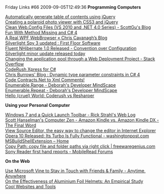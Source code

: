 Friday Links #66
2009-09-05T12:49:36
**Programming Computers**

[Automatically generate table of contents using jQuery ](http://www.jankoatwarpspeed.com/post/2009/08/20/Table-of-contents-using-jQuery.aspx)   
[Creating a polaroid photo viewer with CSS3 and jQuery ](http://www.marcofolio.net/webdesign/creating_a_polaroid_photo_viewer_with_css3_and_jquery.html)   
[Clean Web.Config Files (VS 2010 and .NET 4.0 Series) - ScottGu's Blog](http://weblogs.asp.net/scottgu/archive/2009/08/25/clean-web-config-files-vs-2010-and-net-4-0-series.aspx)   
[Fun With Method Missing and C# 4](http://haacked.com/archive/2009/08/26/method-missing-csharp-4.aspx)   
[A Real WPF WebBrowser « Chris Cavanagh’s Blog ](http://chriscavanagh.wordpress.com/2009/08/25/a-real-wpf-webbrowser/)   
[Silverlight Spy 3 updated : First Floor Software](http://firstfloorsoftware.com/blog/silverlight-spy-3-updated/)   
[Fluent NHibernate 1.0 Released - Convention over Configuration ](http://davidhayden.com/blog/dave/archive/2009/08/30/FluentNHibernate10Released.aspx)   
[Silverlight minor update released today](http://timheuer.com/blog/archive/2009/09/01/silverlight-3-minor-update-gdr-2.aspx)   
[Changing the application pool through a Web Deployment Project - Stack Overflow](http://stackoverflow.com/questions/167232/changing-the-application-pool-through-a-web-deployment-project)   
[CodeRush Xpress for C#](http://msdn.microsoft.com/en-us/vcsharp/dd218053.aspx)   
[Chris Burrows' Blog : Dynamic type parameter constraints in C# 4 ](http://blogs.msdn.com/cburrows/archive/2009/09/04/dynamic-type-parameter-constraints-in-c-4.aspx)   
[Code Contracts.Net to Xml Comments!](http://blog.dotnetwiki.org/2009/09/05/CodeContractsNetToXmlComments.aspx)   
[Enumerable.Range - Deborah's Developer MindScape ](http://msmvps.com/blogs/deborahk/archive/2009/09/04/enumerable-range.aspx)   
[Enumerable.Repeat - Deborah's Developer MindScape ](http://msmvps.com/blogs/deborahk/archive/2009/09/04/enumerable-repeat.aspx)   
[Hello (cruel) World: Coderush vs Resharper](http://irwinj.blogspot.com/2009/08/coderush-vs-resharper.html)

**Using your Personal Computer**

[Windows 7 and a Quick Launch Toolbar - Rick Strahl's Web Log ](http://www.west-wind.com/WebLog/posts/866080.aspx)   
[Scott Hanselman's Computer Zen - Amazon Kindle vs. Amazon Kindle DX - The Final Word](http://www.hanselman.com/blog/AmazonKindleVsAmazonKindleDXTheFinalWord.aspx)   
[View Source Editor, the easy way to change the editor in Internet Explorer](http://www.iconico.com/viewSourceEditor/)   
[Opera 10 Released: Its Turbo Is Fully Functional - washingtonpost.com ](http://www.washingtonpost.com/wp-dyn/cdn/article/2009/09/01/AR2009090100628.html)   
[MSBuildShellExtension – Home](http://www.codeplex.com/msbuildshellex)   
[Copy Path: copy file and folder paths via right click | freewaregenius.com ](http://www.freewaregenius.com/2009/09/04/copy-path-copy-the-path-for-files-and-folders-via-right-click/)   
[Sony Reader first hand reports - MobileRead Forums ](http://www.mobileread.com/forums/showthread.php?t=55030)

**On the Web**

[Use Microsoft Vine to Stay in Touch with Friends & Family - Anytime, Anywhere](http://www.labnol.org/software/microsoft-vine-guide/9616/)   
[On the Effectiveness of Aluminium Foil Helmets: An Empirical Study](http://people.csail.mit.edu/rahimi/helmet/)   
[Cool Websites and Tools](http://www.makeuseof.com/tag/cool-websites-and-tools-september-4/)
